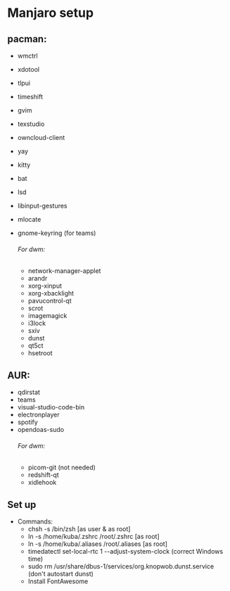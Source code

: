 # Manjaro setup
## pacman:
- wmctrl
- xdotool
- tlpui
- timeshift
- gvim
- texstudio
- owncloud-client
- yay
- kitty
- bat
- lsd
- libinput-gestures
- mlocate

- gnome-keyring (for teams)
	###### For dwm:
	- network-manager-applet
	- arandr
	- xorg-xinput
	- xorg-xbacklight
	- pavucontrol-qt
	- scrot
	- imagemagick
	- i3lock
	- sxiv
    - dunst
    - qt5ct
    - hsetroot

## AUR:
- qdirstat
- teams
- visual-studio-code-bin
- electronplayer
- spotify
- opendoas-sudo
    ###### For dwm:
    - picom-git (not needed)
    - redshift-qt
	- xidlehook

## Set up
- Commands:
	- chsh -s /bin/zsh  [as user & as root]
	- ln -s /home/kuba/.zshrc /root/.zshrc 		[as root]
	- ln -s /home/kuba/.aliases /root/.aliases	[as root]
    - timedatectl set-local-rtc 1 --adjust-system-clock (correct Windows time)
    - sudo rm /usr/share/dbus-1/services/org.knopwob.dunst.service (don't autostart dunst)
    - Install FontAwesome
